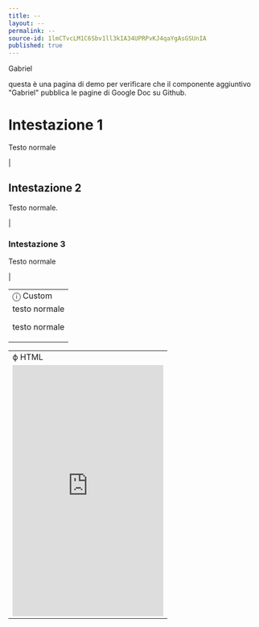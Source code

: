 ```yaml
---
title: --
layout: --
permalink: --
source-id: 1lmCTvcLM1C6Sbv1ll3kIA34UPRPvKJ4qaYgAsGSUnIA
published: true
---
```

Gabriel

questa è una pagina di demo per verificare che il componente aggiuntivo "Gabriel" pubblica le pagine di Google Doc su Github.

# Intestazione 1

Testo normale

|

## Intestazione 2

Testo normale.

|

### Intestazione 3

Testo normale

|

<table>
  <tr>
    <td>ⓘ Custom</td>
  </tr>
  <tr>
    <td>testo normale

testo normale</td>
  </tr>
</table>


<table>
  <tr>
    <td>ϕ HTML</td>
  </tr>
  <tr>
    <td><iframe width="100%" height="500" src="https://www.youtube.com/embed/zrKOS2LiWTU" frameborder="0" allow="autoplay; encrypted-media" allowfullscreen></iframe></td>
  </tr>
</table>


